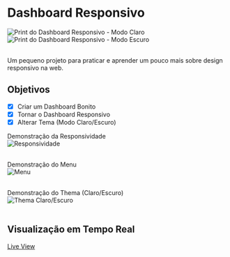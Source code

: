 # Dashboard Responsivo
<div display="block" width="100%">
<img alt="Print do Dashboard Responsivo - Modo Claro" src="https://cdn.discordapp.com/attachments/961455281995395112/1003824500158246942/unknown.png">
<img alt="Print do Dashboard Responsivo - Modo Escuro" src="https://cdn.discordapp.com/attachments/961455281995395112/1003824587370414111/unknown.png">
</div><br>
<p>Um pequeno projeto para praticar e aprender um pouco mais sobre design responsivo na web.</p>

## Objetivos
- [x] Criar um Dashboard Bonito<br>
- [x] Tornar o Dashboard Responsivo<br>
- [x] Alterar Tema (Modo Claro/Escuro)<br>

Demonstração da Responsividade<br>
<img align="center" alt="Responsividade" src="https://cdn.discordapp.com/attachments/961455281995395112/1003823254521249822/responsividadeSkull.gif">
<br><br>

Demonstração do Menu<br>
<img align="center" alt="Menu" src="https://cdn.discordapp.com/attachments/961455281995395112/1003823254118608896/menuSkull.gif">
<br><br>

Demonstração do Thema (Claro/Escuro)<br>
<img align="center" alt="Thema Claro/Escuro" src="https://cdn.discordapp.com/attachments/961455281995395112/1003823253778866196/themetoggle.gif">
<br><br>

## Visualização em Tempo Real
[Live View]() <br><br>

